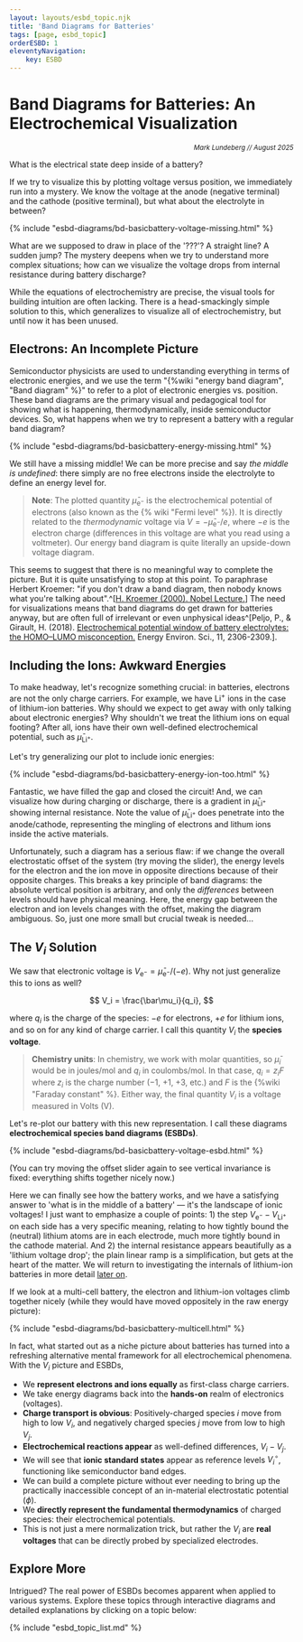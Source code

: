 ```yaml
---
layout: layouts/esbd_topic.njk
title: 'Band Diagrams for Batteries'
tags: [page, esbd_topic]
orderESBD: 1
eleventyNavigation:
    key: ESBD
---
```


# Band Diagrams for Batteries: An Electrochemical Visualization

<p align='right'><small><em>Mark Lundeberg // August 2025</em></small></p>

What is the electrical state deep inside of a battery?

If we try to visualize this by plotting voltage versus position, we immediately run into a mystery. We know the voltage at the anode (negative terminal) and the cathode (positive terminal), but what about the electrolyte in between?

{% include "esbd-diagrams/bd-basicbattery-voltage-missing.html" %}

What are we supposed to draw in place of the '???'? A straight line? A sudden jump? The mystery deepens when we try to understand more complex situations; how can we visualize the voltage drops from internal resistance during battery discharge?

While the equations of electrochemistry are precise, the visual tools for building intuition are often lacking. There is a head-smackingly simple solution to this, which generalizes to visualize all of electrochemistry, but until now it has been unused.

## Electrons: An Incomplete Picture

Semiconductor physicists are used to understanding everything in terms of electronic energies, and we use the term "{%wiki "energy band diagram", "Band diagram" %}" to refer to a plot of electronic energies vs. position. These band diagrams are the primary visual and pedagogical tool for showing what is happening, thermodynamically, inside semiconductor devices. So, what happens when we try to represent a battery with a regular band diagram?

{% include "esbd-diagrams/bd-basicbattery-energy-missing.html" %}

We still have a missing middle! We can be more precise and say _the middle is undefined_: there simply are no free electrons inside the electrolyte to define an energy level for.

> **Note**: The plotted quantity $\bar\mu_{\mathrm{e}^-}$ is the electrochemical potential of electrons (also known as the {% wiki "Fermi level" %}). It is directly related to the _thermodynamic_ voltage via $V = -\bar\mu_{\mathrm{e}^-}/e$, where $-e$ is the electron charge (differences in this voltage are what you read using a voltmeter). Our energy band diagram is quite literally an upside-down voltage diagram.

This seems to suggest that there is no meaningful way to complete the picture. But it is quite unsatisfying to stop at this point. To paraphrase Herbert Kroemer: "if you don't draw a band diagram, then nobody knows what you're talking about".^[[H. Kroemer (2000). Nobel Lecture.](https://www.nobelprize.org/uploads/2018/06/kroemer-lecture.pdf)] The need for visualizations means that band diagrams do get drawn for batteries anyway, but are often full of irrelevant or even unphysical ideas^[Peljo, P., & Girault, H. (2018). [Electrochemical potential window of battery electrolytes: the HOMO–LUMO misconception.](http://dx.doi.org/10.1039/C8EE01286E) Energy Environ. Sci., 11, 2306-2309.].

## Including the Ions: Awkward Energies

To make headway, let's recognize something crucial: in batteries, electrons are not the only charge carriers. For example, we have $\mathrm{Li}^+$ ions in the case of lithium-ion batteries. Why should we expect to get away with only talking about electronic energies? Why shouldn't we treat the lithium ions on equal footing? After all, ions have their own well-defined electrochemical potential, such as $\bar\mu_{\mathrm{Li}^+}$.

Let's try generalizing our plot to include ionic energies:

{% include "esbd-diagrams/bd-basicbattery-energy-ion-too.html" %}

Fantastic, we have filled the gap and closed the circuit! And, we can visualize how during charging or discharge, there is a gradient in $\bar\mu_{\mathrm{Li}^+}$ showing internal resistance. Note the value of $\bar\mu_{\mathrm{Li}^+}$ does penetrate into the anode/cathode, representing the mingling of electrons and lithum ions inside the active materials.

Unfortunately, such a diagram has a serious flaw: if we change the overall electrostatic offset of the system (try moving the slider), the energy levels for the electron and the ion move in opposite directions because of their opposite charges. This breaks a key principle of band diagrams: the absolute vertical position is arbitrary, and only the *differences* between levels should have physical meaning. Here, the energy gap between the electron and ion levels changes with the offset, making the diagram ambiguous. So, just one more small but crucial tweak is needed...

## The $V_i$ Solution

We saw that electronic voltage is $V_{\mathrm{e}^-} = \bar\mu_{\mathrm{e}^-}/(-e)$. Why not just generalize this to ions as well?

$$ V_i = \frac{\bar\mu_i}{q_i}, $$

where $q_i$ is the charge of the species: $-e$ for electrons, $+e$ for lithium ions, and so on for any kind of charge carrier. I call this quantity $V_i$ the **species voltage**.

> **Chemistry units**: In chemistry, we work with molar quantities, so $\bar\mu_i$ would be in joules/mol and $q_i$ in coulombs/mol. In that case, $q_i = z_i F$ where $z_i$ is the charge number (&minus;1, +1, +3, etc.) and $F$ is the {%wiki "Faraday constant" %}. Either way, the final quantity $V_i$ is a voltage measured in Volts (V).

Let's re-plot our battery with this new representation. I call these diagrams **electrochemical species band diagrams (ESBDs)**.

{% include "esbd-diagrams/bd-basicbattery-voltage-esbd.html" %}

(You can try moving the offset slider again to see vertical invariance is fixed: everything shifts together nicely now.)

Here we can finally see how the battery works, and we have a satisfying answer to 'what is in the middle of a battery' — it's the landscape of ionic voltages! I just want to emphasize a couple of points: 1) the step $V_{\mathrm{e}^-} - V_{\mathrm{Li}^+}$ on each side has a very specific meaning, relating to how tightly bound the (neutral) lithium atoms are in each electrode, much more tightly bound in the cathode material. And 2) the internal resistance appears beautifully as a 'lithium voltage drop'; the plain linear ramp is a simplification, but gets at the heart of the matter. We will return to investigating the internals of lithium-ion batteries in more detail [later on](lib/).

If we look at a multi-cell battery, the electron and lithium-ion voltages climb together nicely (while they would have moved oppositely in the raw energy picture):

{% include "esbd-diagrams/bd-basicbattery-multicell.html" %}

In fact, what started out as a niche picture about batteries has turned into a refreshing alternative mental framework for all electrochemical phenomena. With the $V_i$ picture and ESBDs,

* We **represent electrons and ions equally** as first-class charge carriers.
* We take energy diagrams back into the **hands-on** realm of electronics (voltages).
* **Charge transport is obvious**: Positively-charged species $i$ move from high to low $V_i$, and negatively charged species $j$ move from low to high $V_j$.
* **Electrochemical reactions appear** as well-defined differences, $V_i - V_j$.
* We will see that **ionic standard states** appear as reference levels $V_i^\circ$, functioning like semiconductor band edges.
* We can build a complete picture without ever needing to bring up the practically inaccessible concept of an in-material electrostatic potential ($\phi$).
* We **directly represent the fundamental thermodynamics** of charged species: their electrochemical potentials.
* This is not just a mere normalization trick, but rather the $V_i$ are **real voltages** that can be directly probed by specialized electrodes.

## Explore More

Intrigued? The real power of ESBDs becomes apparent when applied to various systems. Explore these topics through interactive diagrams and detailed explanations by clicking on a topic below:

{% include "esbd_topic_list.md" %}
